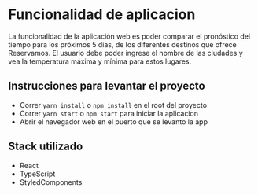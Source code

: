# Funcionalidad de aplicacion

La funcionalidad de la aplicación web es poder comparar el pronóstico del tiempo para los próximos 5
días, de los diferentes destinos que ofrece Reservamos. El usuario debe poder ingrese el nombre de
las ciudades y vea la temperatura máxima y mínima para estos lugares.

## Instrucciones para levantar el proyecto

- Correr `yarn install` o `npm install` en el root del proyecto
- Correr `yarn start` o `npm start` para iniciar la aplicacion
- Abrir el navegador web en el puerto que se levanto la app

## Stack utilizado

- React
- TypeScript
- StyledComponents



